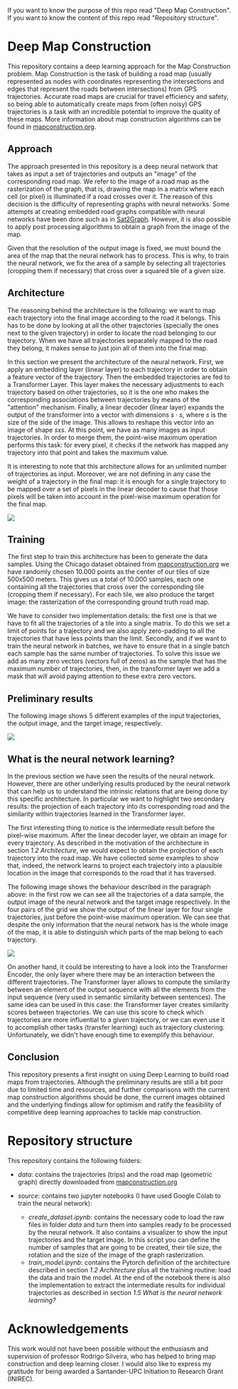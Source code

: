 If you want to know the purpose of this repo read "Deep Map Construction". If you want to know the content of this repo read "Repository structure".

# Deep Map Construction

This repository contains a deep learning approach for the Map Construction problem. 
Map Construction is the task of building a road map (usually represented as nodes with coordinates representing the intersections and edges that represent the roads between intersections) from GPS trajectories. Accurate road maps are crucial for travel efficiency and safety, so being able to automatically create maps from (often noisy) GPS trajectories is a task with an incredible potential to improve the quality of these maps. More information about map construction algorithms can be found in [mapconstruction.org](mapconstruction.org).

## Approach

The approach presented in this repository is a deep neural network that takes as input a set of trajectories and outputs an "image" of the corresponding road map. We refer to the image of a road map as the rasterization of the graph, that is, drawing the map in a matrix where each cell (or pixel) is illuminated if a road crosses over it. The reason of this decision is the difficulty of representing graphs with neural networks. Some attempts at creating embedded road graphs compatible with neural networks have been done such as in [Sat2Graph](https://github.com/songtaohe/Sat2Graph). However, it is also possible to apply post processing algorithms to obtain a graph from the image of the map.

Given that the resolution of the output image is fixed, we must bound the area of the map that the neural network has to process. This is why, to train the neural network, we fix the area of a sample by selecting all trajectories (cropping them if necessary) that cross over a squared tile of a given size.

## Architecture

The reasoning behind the architecture is the following: we want to map each trajectory into the final image according to the road it belongs. This has to be done by looking at all the other trajectories (specially the ones next to the given trajectory) in order to locate the road belonging to our trajectory. When we have all trajectories separately mapped to the road they belong, it makes sense to just join all of them into the final map. 

In this section we present the architecture of the neural network.
First, we apply an embedding layer (linear layer) to each trajectory in order to obtain a feature vector of the trajectory. Then the embedded trajectories are fed to a Transformer Layer. This layer makes the necessary adjustments to each trajectory based on other trajectories, so it is the one who makes the corresponding associations between trajectories by means of the "attention" mechanism. Finally, a linear decoder (linear layer) expands the output of the transformer into a vector with dimensions $s \cdot s$, where $s$ is the size of the side of the image. This allows to reshape this vector into an image of shape $s x s$. At this point, we have as many images as input trajectories. In order to merge them, the point-wise maximum operation performs this task: for every pixel, it checks if the network has mapped any trajectory into that point and takes the maximum value.

It is interesting to note that this architecture allows for an unlimited number of trajectories as input. Moreover, we are not defining in any case the weight of a trajectory in the final map: it is enough for a single trajectory to be mapped over a set of pixels in the linear decoder to cause that those pixels will be taken into account in the pixel-wise maximum operation for the final map.

![](./images/nn_architecture.jpg)


## Training

The first step to train this architecture has been to generate the data samples. Using the Chicago dataset obtained from [mapconstruction.org](mapconstruction.org) we have randomly chosen 10.000 points as the center of our tiles of size 500x500 meters. This gives us a total of 10.000 samples, each one containing all the trajectories that cross over the corresponding tile (cropping them if necessary). For each tile, we also produce the target image: the rasterization of the corresponding ground truth road map.

We have to consider two implementation details: the first one is that we have to fit all the trajectories of a tile into a single matrix. To do this we set a limit of points for a trajectory and we also apply zero-padding to all the trajectories that have less points than the limit. Secondly, and if we want to train the neural network in batches, we have to ensure that in a single batch each sample has the same number of trajectories. To solve this issue we add as many zero vectors (vectors full of zeros) as the sample that has the maximum number of trajectories, then, in the transformer layer we add a mask that will avoid paying attention to these extra zero vectors.


## Preliminary results

The following image shows 5 different examples of the input trajectories, the output image, and the target image, respectively.

![](./images/results.png)

## What is the neural network learning?

In the previous section we have seen the results of the neural network. However, there are other underlying results produced by the neural network that can help us to understand the intrinsic relations that are being done by this specific architecture. In particular we want to highlight two secondary results: the projection of each trajectory into its corresponding road and the similarity within trajectories learned in the Transformer layer.

The first interesting thing to notice is the intermediate result before the pixel-wise maximum. After the linear decoder layer, we obtain an image for every trajectory. As described in the motivation of the architecture in section _1.2 Architecture_, we would expect to obtain the projection of each trajectory into the road map. We have collected some examples to show that, indeed, the network learns to project each trajectory into a plausible location in the image that corresponds to the road that it has traversed.

The following image shows the behaviour described in the paragraph above: in the first row we can see all the trajectories of a data sample, the output image of the neural network and the target image respectively. In the four pairs of the grid we show the output of the linear layer for four single trajectories, just before the point-wise maximum operation. We can see that despite the only information that the neural network has is the whole image of the map, it is able to distinguish which parts of the map belong to each trajectory.

![](./images/underlying_results_hook.png)

On another hand, it could be interesting to have a look into the Transformer Encoder, the only layer where there may be an interaction between the different trajectories. The Transformer layer allows to compute the similarity between an element of the output sequence with all the elements from the input sequence (very used in semantic similarity between sentences). The same idea can be used in this case: the Transformer layer creates similarity scores between trajectories. We can use this score to check which trajectories are more influential to a given trajectory, or we can even use it to accomplish other tasks (transfer learning) such as trajectory clustering. Unfortunately, we didn't have enough time to exemplify this behaviour.

## Conclusion 

This repository presents a first insight on using Deep Learning to build road maps from trajectories. Although the preliminary results are still a bit poor due to limited time and resources, and further comparisons with the current map construction algorithms should be done, the current images obtained and the underlying findings allow for optimism and ratify the feasibility of competitive deep learning approaches to tackle map construction.

# Repository structure

This repository contains the following folders:

- *data*: contains the trajectories (trips) and the road map (geometric graph) directly downloaded from [mapconstruction.org](mapconstruction.org)

- *source*: contains two jupyter notebooks (I have used Google Colab to train the neural network):
    - *create_dataset.ipynb*: contains the necessary code to load the raw files in folder *data* and turn them into samples ready to be processed by the neural network. It also contains a visualizer to show the input trajectories and the target image. In this script you can define the number of samples that are going to be created, their tile size, the rotation and the size of the image of the graph rasterization.
    - *train_model.ipynb*: contains the Pytorch definition of the architecture described in section _1.2 Architecture_ plus all the training routine: load the data and train the model. At the end of the notebook there is also the implementation to extract the intermediate results for individual trajectories as described in section _1.5  What is the neural network learning?_


# Acknowledgements

This work would not have been possible without the enthusiasm and supervision of professor Rodrigo Silveira, who has helped to bring map construction and deep learning closer. I would also like to express my gratitude for being awarded a Santander-UPC Initiation to Research Grant (INIREC).
